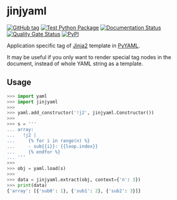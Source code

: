 # jinjyaml

[![GitHub tag](https://img.shields.io/github/tag/tanbro/jinjyaml.svg)](https://github.com/tanbro/jinjyaml)
[![Test Python Package](https://github.com/tanbro/jinjyaml/actions/workflows/python-package.yml/badge.svg)](https://github.com/tanbro/jinjyaml/actions/workflows/python-package.yml)
[![Documentation Status](https://readthedocs.org/projects/jinjyaml/badge/?version=latest)](https://jinjyaml.readthedocs.io/en/latest/?badge=latest)
[![Quality Gate Status](https://sonarcloud.io/api/project_badges/measure?project=tanbro_jinjyaml&metric=alert_status)](https://sonarcloud.io/dashboard?id=tanbro_jinjyaml)
[![PyPI](https://img.shields.io/pypi/v/jinjyaml.svg)](https://pypi.org/project/jinjyaml/)

Application specific tag of [Jinja2][] template in [PyYAML][].

It may be useful if you only want to render special tag nodes in the document,
instead of whole YAML string as a template.

## Usage

```python
>>> import yaml
>>> import jinjyaml
>>>
>>> yaml.add_constructor('!j2', jinjyaml.Constructor())
>>>
>>> s = '''
... array:
...   !j2 |
...     {% for i in range(n) %}
...     - sub{{i}}: {{loop.index}}
...     {% endfor %}
... '''
>>>
>>> obj = yaml.load(s)
>>>
>>> data = jinjyaml.extract(obj, context={'n': 3})
>>> print(data)
{'array': [{'sub0': 1}, {'sub1': 2}, {'sub2': 3}]}
```

[Jinja2]: https://jinja.palletsprojects.com/ "Jinja is a modern and designer-friendly templating language for Python"
[PyYAML]: https://pyyaml.org/ "PyYAML is a full-featured YAML framework for the Python programming language."
